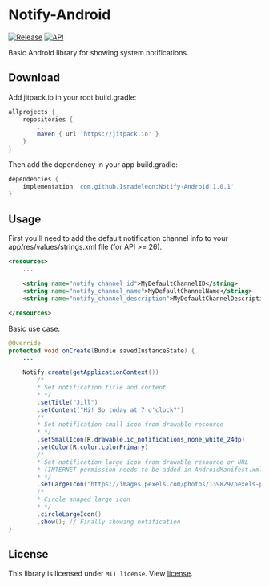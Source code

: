 # Notify-Android
[![Release](https://img.shields.io/github/release/Isradeleon/Notify-Android.svg?style=flat)](https://jitpack.io/#Isradeleon/Notify-Android) [![API](https://img.shields.io/badge/API-19%2B-blue.svg?style=flat)](https://android-arsenal.com/api?level=19#l19)

Basic Android library for showing system notifications.

Download
--------
Add jitpack.io in your root build.gradle:
```gradle
allprojects {
    repositories {
        ...
        maven { url 'https://jitpack.io' }
    }
}
```

Then add the dependency in your app build.gradle:
```gradle
dependencies {
    implementation 'com.github.Isradeleon:Notify-Android:1.0.1'
}
```

Usage
--------
First you'll need to add the default notification channel info to your app/res/values/strings.xml file (for API >= 26).
```xml
<resources>
    ...

    <string name="notify_channel_id">MyDefaultChannelID</string>
    <string name="notify_channel_name">MyDefaultChannelName</string>
    <string name="notify_channel_description">MyDefaultChannelDescription</string>

</resources>
```

Basic use case:
```java
@Override
protected void onCreate(Bundle savedInstanceState) {
    ...

    Notify.create(getApplicationContext())
        /*
        * Set notification title and content
        * */
        .setTitle("Jill")
        .setContent("Hi! So today at 7 o'clock?")
        /*
        * Set notification small icon from drawable resource
        * */
        .setSmallIcon(R.drawable.ic_notifications_none_white_24dp)
        .setColor(R.color.colorPrimary)
        /*
        * Set notification large icon from drawable resource or URL
        * (INTERNET permission needs to be added in AndroidManifest.xml)
        * */
        .setLargeIcon("https://images.pexels.com/photos/139829/pexels-photo-139829.jpeg?auto=compress&cs=tinysrgb&dpr=2&h=150&w=440")
        /*
        * Circle shaped large icon
        * */
        .circleLargeIcon()
        .show(); // Finally showing notification
}
```

License
--------
This library is licensed under `MIT license`. View [license](LICENSE).